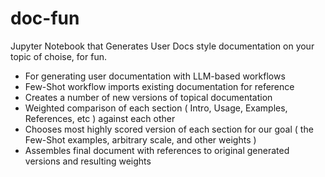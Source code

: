 # doc-fun

Jupyter Notebook that Generates User Docs style documentation on your topic of choise, for fun.
* For generating user documentation with LLM-based workflows
* Few-Shot workflow imports existing documentation for reference
* Creates a number of new versions of topical documentation
* Weighted comparison of each section ( Intro, Usage, Examples, References, etc ) against each other
* Chooses most highly scored version of each section for our goal ( the Few-Shot examples, arbitrary scale, and other weights )
* Assembles final document with references to original generated versions and resulting weights
